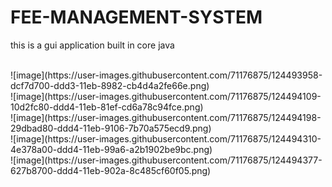 # FEE-MANAGEMENT-SYSTEM
this is a gui application built in core java

<br>
![image](https://user-images.githubusercontent.com/71176875/124493958-dcf7d700-ddd3-11eb-8982-cb4d4a2fe66e.png)
<br>
![image](https://user-images.githubusercontent.com/71176875/124494109-10d2fc80-ddd4-11eb-81ef-cd6a78c94fce.png)
<br>
![image](https://user-images.githubusercontent.com/71176875/124494198-29dbad80-ddd4-11eb-9106-7b70a575ecd9.png)
<br>
![image](https://user-images.githubusercontent.com/71176875/124494310-4e378a00-ddd4-11eb-99a6-a2b1902be9bc.png)
<br>
![image](https://user-images.githubusercontent.com/71176875/124494377-627b8700-ddd4-11eb-902a-8c485cf60f05.png)
